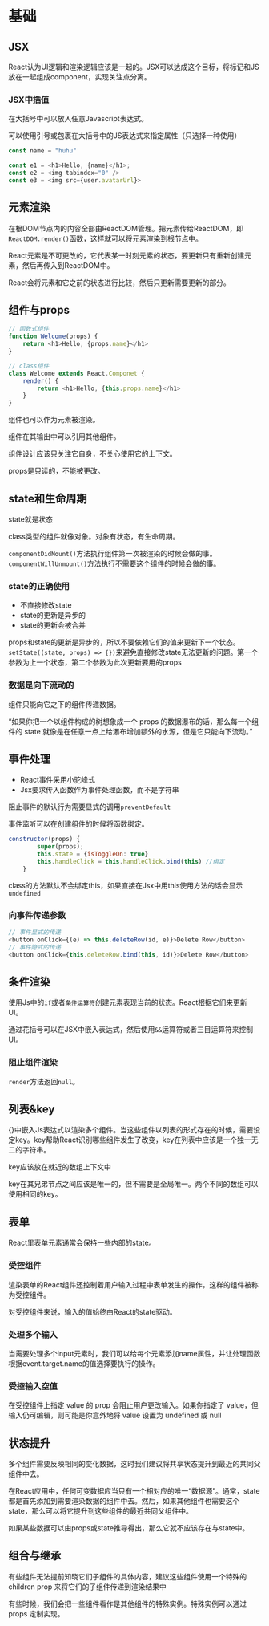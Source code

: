 # 基础

## JSX

React认为UI逻辑和渲染逻辑应该是一起的。JSX可以达成这个目标，将标记和JS放在一起组成component，实现关注点分离。

### JSX中插值

在大括号中可以放入任意Javascript表达式。

可以使用引号或包裹在大括号中的JS表达式来指定属性（只选择一种使用）

```javascript
const name = "huhu"

const e1 = <h1>Hello, {name}</h1>;
const e2 = <img tabindex="0" />
const e3 = <img src={user.avatarUrl}>
```

## 元素渲染

在根DOM节点内的内容全部由ReactDOM管理。把元素传给ReactDOM，即`ReactDOM.render()`函数，这样就可以将元素渲染到根节点中。

React元素是不可更改的，它代表某一时刻元素的状态，要更新只有重新创建元素，然后再传入到ReactDOM中。

React会将元素和它之前的状态进行比较，然后只更新需要更新的部分。

## 组件与props

```javascript
// 函数式组件
function Welcome(props) {
    return <h1>Hello, {props.name}</h1>
}

// class组件
class Welcome extends React.Componet {
    render() {
        return <h1>Hello, {this.props.name}</h1>
    }
}

```

组件也可以作为元素被渲染。

组件在其输出中可以引用其他组件。

组件设计应该只关注它自身，不关心使用它的上下文。

props是只读的，不能被更改。

## state和生命周期

state就是状态

class类型的组件就像对象。对象有状态，有生命周期。

`componentDidMount()`方法执行组件第一次被渲染的时候会做的事。`componentWillUnmount()`方法执行不需要这个组件的时候会做的事。

### state的正确使用

- 不直接修改state
- state的更新是异步的
- state的更新会被合并

props和state的更新是异步的，所以不要依赖它们的值来更新下一个状态。`setState((state, props) => {})`来避免直接修改state无法更新的问题。第一个参数为上一个状态，第二个参数为此次更新要用的props

### 数据是向下流动的

组件只能向它之下的组件传递数据。

“如果你把一个以组件构成的树想象成一个 props 的数据瀑布的话，那么每一个组件的 state 就像是在任意一点上给瀑布增加额外的水源，但是它只能向下流动。”

## 事件处理

- React事件采用小驼峰式
- Jsx要求传入函数作为事件处理函数，而不是字符串

阻止事件的默认行为需要显式的调用`preventDefault`

事件监听可以在创建组件的时候将函数绑定。

```javascript
constructor(props) {
        super(props);
        this.state = {isToggleOn: true}
        this.handleClick = this.handleClick.bind(this) //绑定
    }
```

class的方法默认不会绑定this，如果直接在Jsx中用this使用方法的话会显示`undefined`

### 向事件传递参数

```javascript
// 事件显式的传递
<button onClick={(e) => this.deleteRow(id, e)}>Delete Row</button>
// 事件隐式的传递
<button onClick={this.deleteRow.bind(this, id)}>Delete Row</button>
```

## 条件渲染

使用Js中的`if`或者`条件运算符`创建元素表现当前的状态。React根据它们来更新UI。

通过花括号可以在JSX中嵌入表达式，然后使用`&&`运算符或者三目运算符来控制UI。

### 阻止组件渲染

`render`方法返回`null`。

## 列表&key

{}中嵌入Js表达式以渲染多个组件。当这些组件以列表的形式存在的时候，需要设定key。key帮助React识别哪些组件发生了改变，key在列表中应该是一个独一无二的字符串。

key应该放在就近的数组上下文中

key在其兄弟节点之间应该是唯一的，但不需要是全局唯一。两个不同的数组可以使用相同的key。

## 表单

React里表单元素通常会保持一些内部的state。

### 受控组件

渲染表单的React组件还控制着用户输入过程中表单发生的操作，这样的组件被称为受控组件。

对受控组件来说，输入的值始终由React的state驱动。

### 处理多个输入

当需要处理多个input元素时，我们可以给每个元素添加name属性，并让处理函数根据event.target.name的值选择要执行的操作。

### 受控输入空值

在受控组件上指定 value 的 prop 会阻止用户更改输入。如果你指定了 value，但输入仍可编辑，则可能是你意外地将 value 设置为 undefined 或 null

## 状态提升

多个组件需要反映相同的变化数据，这时我们建议将共享状态提升到最近的共同父组件中去。

在React应用中，任何可变数据应当只有一个相对应的唯一“数据源”。通常，state都是首先添加到需要渲染数据的组件中去。然后，如果其他组件也需要这个state，那么可以将它提升到这些组件的最近共同父组件中。

如果某些数据可以由props或state推导得出，那么它就不应该存在与state中。

## 组合与继承

有些组件无法提前知晓它们子组件的具体内容，建议这些组件使用一个特殊的 children prop 来将它们的子组件传递到渲染结果中

有些时候，我们会把一些组件看作是其他组件的特殊实例。特殊实例可以通过 props 定制实现。
